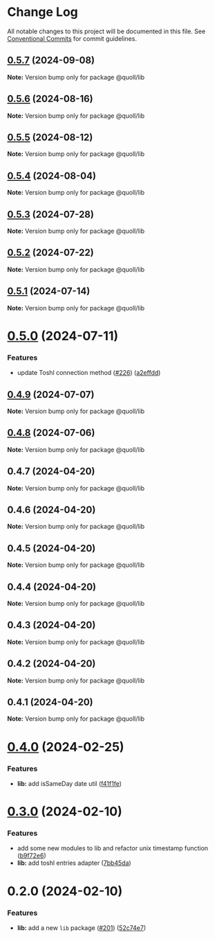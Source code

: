 # Change Log

All notable changes to this project will be documented in this file.
See [Conventional Commits](https://conventionalcommits.org) for commit guidelines.

## [0.5.7](https://github.com/mzogheib/quoll/compare/@quoll/lib@0.5.6...@quoll/lib@0.5.7) (2024-09-08)

**Note:** Version bump only for package @quoll/lib

## [0.5.6](https://github.com/mzogheib/quoll/compare/@quoll/lib@0.5.5...@quoll/lib@0.5.6) (2024-08-16)

**Note:** Version bump only for package @quoll/lib

## [0.5.5](https://github.com/mzogheib/quoll/compare/@quoll/lib@0.5.4...@quoll/lib@0.5.5) (2024-08-12)

**Note:** Version bump only for package @quoll/lib

## [0.5.4](https://github.com/mzogheib/quoll/compare/@quoll/lib@0.5.3...@quoll/lib@0.5.4) (2024-08-04)

**Note:** Version bump only for package @quoll/lib

## [0.5.3](https://github.com/mzogheib/quoll/compare/@quoll/lib@0.5.2...@quoll/lib@0.5.3) (2024-07-28)

**Note:** Version bump only for package @quoll/lib

## [0.5.2](https://github.com/mzogheib/quoll/compare/@quoll/lib@0.5.1...@quoll/lib@0.5.2) (2024-07-22)

**Note:** Version bump only for package @quoll/lib

## [0.5.1](https://github.com/mzogheib/quoll/compare/@quoll/lib@0.5.0...@quoll/lib@0.5.1) (2024-07-14)

**Note:** Version bump only for package @quoll/lib

# [0.5.0](https://github.com/mzogheib/quoll/compare/@quoll/lib@0.4.9...@quoll/lib@0.5.0) (2024-07-11)

### Features

- update Toshl connection method ([#226](https://github.com/mzogheib/quoll/issues/226)) ([a2effdd](https://github.com/mzogheib/quoll/commit/a2effdd296895371f56c730f3da665bb6f7ef783))

## [0.4.9](https://github.com/mzogheib/quoll/compare/@quoll/lib@0.4.8...@quoll/lib@0.4.9) (2024-07-07)

**Note:** Version bump only for package @quoll/lib

## [0.4.8](https://github.com/mzogheib/quoll/compare/@quoll/lib@0.4.7...@quoll/lib@0.4.8) (2024-07-06)

**Note:** Version bump only for package @quoll/lib

## 0.4.7 (2024-04-20)

**Note:** Version bump only for package @quoll/lib

## 0.4.6 (2024-04-20)

**Note:** Version bump only for package @quoll/lib

## 0.4.5 (2024-04-20)

**Note:** Version bump only for package @quoll/lib

## 0.4.4 (2024-04-20)

**Note:** Version bump only for package @quoll/lib

## 0.4.3 (2024-04-20)

**Note:** Version bump only for package @quoll/lib

## 0.4.2 (2024-04-20)

**Note:** Version bump only for package @quoll/lib

## 0.4.1 (2024-04-20)

**Note:** Version bump only for package @quoll/lib

# [0.4.0](https://github.com/mzogheib/quoll/compare/@quoll/lib@0.3.0...@quoll/lib@0.4.0) (2024-02-25)

### Features

- **lib:** add isSameDay date util ([f41f1fe](https://github.com/mzogheib/quoll/commit/f41f1fe90504b5f389c3d4b83ecac08263ed26ce))

# [0.3.0](https://github.com/mzogheib/quoll/compare/@quoll/lib@0.2.0...@quoll/lib@0.3.0) (2024-02-10)

### Features

- add some new modules to lib and refactor unix timestamp function ([b9f72e6](https://github.com/mzogheib/quoll/commit/b9f72e6ea84cee0588c5e84de198f8eac6d199e4))
- **lib:** add toshl entries adapter ([7bb45da](https://github.com/mzogheib/quoll/commit/7bb45dac1200b418e0dd078ec2727c01d5dc61dc))

# 0.2.0 (2024-02-10)

### Features

- **lib:** add a new `lib` package ([#201](https://github.com/mzogheib/quoll/issues/201)) ([52c74e7](https://github.com/mzogheib/quoll/commit/52c74e74efbf3da9e23b0d80526b5867694cf69b))
